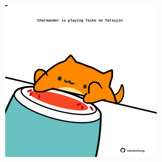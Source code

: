<!-- built at 06/02/2024, 22:00:51 UTC -->
<p align="center">
  <img width="500" height="500" src="./ReadmeImage.svg">
</p>
